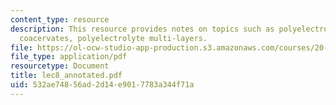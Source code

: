```yaml
---
content_type: resource
description: This resource provides notes on topics such as polyelectrolyte hydrogels,
  coacervates, polyelectrolyte multi-layers.
file: https://ol-ocw-studio-app-production.s3.amazonaws.com/courses/20-462j-molecular-principles-of-biomaterials-spring-2006/532ae74856ad2d14e9017783a344f71a_lec8_annotated.pdf
file_type: application/pdf
resourcetype: Document
title: lec8_annotated.pdf
uid: 532ae748-56ad-2d14-e901-7783a344f71a
---
```

